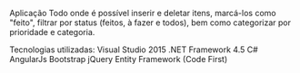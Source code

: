 Aplicação Todo onde é possível inserir e deletar itens, marcá-los como "feito", filtrar por status (feitos, à fazer e todos), bem como categorizar por prioridade e categoria.

Tecnologias utilizadas:
	Visual Studio 2015
	.NET Framework 4.5
	C#
	AngularJs
	Bootstrap
	jQuery
	Entity Framework (Code First)
